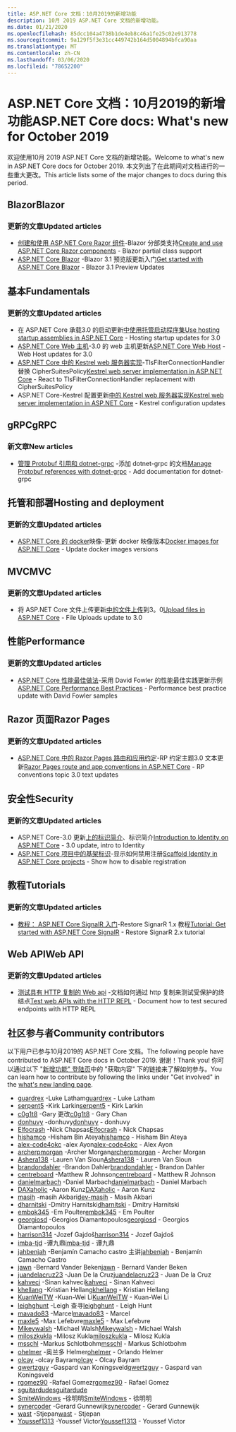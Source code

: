 ```yaml
---
title: ASP.NET Core 文档：10月2019的新增功能
description: 10月 2019 ASP.NET Core 文档的新增功能。
ms.date: 01/21/2020
ms.openlocfilehash: 85dcc104a4738b1de4eb8c46a1fe25c02e913778
ms.sourcegitcommit: 9a129f5f3e31cc449742b164d5004894bfca90aa
ms.translationtype: MT
ms.contentlocale: zh-CN
ms.lasthandoff: 03/06/2020
ms.locfileid: "78652200"
---
```

# <a name="aspnet-core-docs-whats-new-for-october-2019"></a><span data-ttu-id="cb9c9-103">ASP.NET Core 文档：10月2019的新增功能</span><span class="sxs-lookup"><span data-stu-id="cb9c9-103">ASP.NET Core docs: What's new for October 2019</span></span>

<span data-ttu-id="cb9c9-104">欢迎使用10月 2019 ASP.NET Core 文档的新增功能。</span><span class="sxs-lookup"><span data-stu-id="cb9c9-104">Welcome to what's new in ASP.NET Core docs for October 2019.</span></span> <span data-ttu-id="cb9c9-105">本文列出了在此期间对文档进行的一些重大更改。</span><span class="sxs-lookup"><span data-stu-id="cb9c9-105">This article lists some of the major changes to docs during this period.</span></span>

## <a name="blazor"></a><span data-ttu-id="cb9c9-106">Blazor</span><span class="sxs-lookup"><span data-stu-id="cb9c9-106">Blazor</span></span>

### <a name="updated-articles"></a><span data-ttu-id="cb9c9-107">更新的文章</span><span class="sxs-lookup"><span data-stu-id="cb9c9-107">Updated articles</span></span>

- <span data-ttu-id="cb9c9-108">[创建和使用 ASP.NET Core Razor 组件](../blazor/components.md)-Blazor 分部类支持</span><span class="sxs-lookup"><span data-stu-id="cb9c9-108">[Create and use ASP.NET Core Razor components](../blazor/components.md) - Blazor partial class support</span></span>
- <span data-ttu-id="cb9c9-109">[ASP.NET Core Blazor](../blazor/get-started.md) -Blazor 3.1 预览版更新入门</span><span class="sxs-lookup"><span data-stu-id="cb9c9-109">[Get started with ASP.NET Core Blazor](../blazor/get-started.md) - Blazor 3.1 Preview Updates</span></span>

## <a name="fundamentals"></a><span data-ttu-id="cb9c9-110">基本</span><span class="sxs-lookup"><span data-stu-id="cb9c9-110">Fundamentals</span></span>

### <a name="updated-articles"></a><span data-ttu-id="cb9c9-111">更新的文章</span><span class="sxs-lookup"><span data-stu-id="cb9c9-111">Updated articles</span></span>

- <span data-ttu-id="cb9c9-112">在 ASP.NET Core 承载3.0 的启动更新[中使用托管启动程序集](../fundamentals/host/platform-specific-configuration.md)</span><span class="sxs-lookup"><span data-stu-id="cb9c9-112">[Use hosting startup assemblies in ASP.NET Core](../fundamentals/host/platform-specific-configuration.md) - Hosting startup updates for 3.0</span></span>
- <span data-ttu-id="cb9c9-113">[ASP.NET Core Web 主机](../fundamentals/host/web-host.md)-3.0 的 web 主机更新</span><span class="sxs-lookup"><span data-stu-id="cb9c9-113">[ASP.NET Core Web Host](../fundamentals/host/web-host.md) - Web Host updates for 3.0</span></span>
- <span data-ttu-id="cb9c9-114">[ASP.NET Core 中的 Kestrel web 服务器实现](../fundamentals/servers/kestrel.md)-TlsFilterConnectionHandler 替换 CipherSuitesPolicy</span><span class="sxs-lookup"><span data-stu-id="cb9c9-114">[Kestrel web server implementation in ASP.NET Core](../fundamentals/servers/kestrel.md) - React to TlsFilterConnectionHandler replacement with CipherSuitesPolicy</span></span>
- <span data-ttu-id="cb9c9-115">ASP.NET Core-Kestrel 配置更新[中的 Kestrel web 服务器实现](../fundamentals/servers/kestrel.md)</span><span class="sxs-lookup"><span data-stu-id="cb9c9-115">[Kestrel web server implementation in ASP.NET Core](../fundamentals/servers/kestrel.md) - Kestrel configuration updates</span></span>

## <a name="grpc"></a><span data-ttu-id="cb9c9-116">gRPC</span><span class="sxs-lookup"><span data-stu-id="cb9c9-116">gRPC</span></span>

### <a name="new-articles"></a><span data-ttu-id="cb9c9-117">新文章</span><span class="sxs-lookup"><span data-stu-id="cb9c9-117">New articles</span></span>

- <span data-ttu-id="cb9c9-118">[管理 Protobuf 引用和 dotnet-grpc](../grpc/dotnet-grpc.md) -添加 dotnet-grpc 的文档</span><span class="sxs-lookup"><span data-stu-id="cb9c9-118">[Manage Protobuf references with dotnet-grpc](../grpc/dotnet-grpc.md) - Add documentation for dotnet-grpc</span></span>

## <a name="hosting-and-deployment"></a><span data-ttu-id="cb9c9-119">托管和部署</span><span class="sxs-lookup"><span data-stu-id="cb9c9-119">Hosting and deployment</span></span>

### <a name="updated-articles"></a><span data-ttu-id="cb9c9-120">更新的文章</span><span class="sxs-lookup"><span data-stu-id="cb9c9-120">Updated articles</span></span>

- <span data-ttu-id="cb9c9-121">[ASP.NET Core 的 docker](../host-and-deploy/docker/building-net-docker-images.md)映像-更新 docker 映像版本</span><span class="sxs-lookup"><span data-stu-id="cb9c9-121">[Docker images for ASP.NET Core](../host-and-deploy/docker/building-net-docker-images.md) - Update docker images versions</span></span>

## <a name="mvc"></a><span data-ttu-id="cb9c9-122">MVC</span><span class="sxs-lookup"><span data-stu-id="cb9c9-122">MVC</span></span>

### <a name="updated-articles"></a><span data-ttu-id="cb9c9-123">更新的文章</span><span class="sxs-lookup"><span data-stu-id="cb9c9-123">Updated articles</span></span>

- <span data-ttu-id="cb9c9-124">将 ASP.NET Core 文件上传更新[中的文件上传](../mvc/models/file-uploads.md)到3。0</span><span class="sxs-lookup"><span data-stu-id="cb9c9-124">[Upload files in ASP.NET Core](../mvc/models/file-uploads.md) - File Uploads update to 3.0</span></span>

## <a name="performance"></a><span data-ttu-id="cb9c9-125">性能</span><span class="sxs-lookup"><span data-stu-id="cb9c9-125">Performance</span></span>

### <a name="updated-articles"></a><span data-ttu-id="cb9c9-126">更新的文章</span><span class="sxs-lookup"><span data-stu-id="cb9c9-126">Updated articles</span></span>

- <span data-ttu-id="cb9c9-127">[ASP.NET Core 性能最佳做法](../performance/performance-best-practices.md)-采用 David Fowler 的性能最佳实践更新示例</span><span class="sxs-lookup"><span data-stu-id="cb9c9-127">[ASP.NET Core Performance Best Practices](../performance/performance-best-practices.md) - Performance best practice update with David Fowler samples</span></span>

## <a name="razor-pages"></a><span data-ttu-id="cb9c9-128">Razor 页面</span><span class="sxs-lookup"><span data-stu-id="cb9c9-128">Razor Pages</span></span>

### <a name="updated-articles"></a><span data-ttu-id="cb9c9-129">更新的文章</span><span class="sxs-lookup"><span data-stu-id="cb9c9-129">Updated articles</span></span>

- <span data-ttu-id="cb9c9-130">[ASP.NET Core 中的 Razor Pages 路由和应用约定](../razor-pages/razor-pages-conventions.md)-RP 约定主题3.0 文本更新</span><span class="sxs-lookup"><span data-stu-id="cb9c9-130">[Razor Pages route and app conventions in ASP.NET Core](../razor-pages/razor-pages-conventions.md) - RP conventions topic 3.0 text updates</span></span>

## <a name="security"></a><span data-ttu-id="cb9c9-131">安全性</span><span class="sxs-lookup"><span data-stu-id="cb9c9-131">Security</span></span>

### <a name="updated-articles"></a><span data-ttu-id="cb9c9-132">更新的文章</span><span class="sxs-lookup"><span data-stu-id="cb9c9-132">Updated articles</span></span>

- <span data-ttu-id="cb9c9-133">ASP.NET Core-3.0 更新[上的标识简介](../security/authentication/identity.md)、标识简介</span><span class="sxs-lookup"><span data-stu-id="cb9c9-133">[Introduction to Identity on ASP.NET Core](../security/authentication/identity.md) - 3.0 update, intro to Identity</span></span>
- <span data-ttu-id="cb9c9-134">[ASP.NET Core 项目中的基架标识](../security/authentication/scaffold-identity.md)-显示如何禁用注册</span><span class="sxs-lookup"><span data-stu-id="cb9c9-134">[Scaffold Identity in ASP.NET Core projects](../security/authentication/scaffold-identity.md) - Show how to disable registration</span></span>

## <a name="tutorials"></a><span data-ttu-id="cb9c9-135">教程</span><span class="sxs-lookup"><span data-stu-id="cb9c9-135">Tutorials</span></span>

### <a name="updated-articles"></a><span data-ttu-id="cb9c9-136">更新的文章</span><span class="sxs-lookup"><span data-stu-id="cb9c9-136">Updated articles</span></span>

- <span data-ttu-id="cb9c9-137">[教程： ASP.NET Core SignalR 入门](../tutorials/signalr.md)-Restore SignarR 1.x 教程</span><span class="sxs-lookup"><span data-stu-id="cb9c9-137">[Tutorial: Get started with ASP.NET Core SignalR](../tutorials/signalr.md) - Restore SignarR 2.x tutorial</span></span>

## <a name="web-api"></a><span data-ttu-id="cb9c9-138">Web API</span><span class="sxs-lookup"><span data-stu-id="cb9c9-138">Web API</span></span>

### <a name="updated-articles"></a><span data-ttu-id="cb9c9-139">更新的文章</span><span class="sxs-lookup"><span data-stu-id="cb9c9-139">Updated articles</span></span>

- <span data-ttu-id="cb9c9-140">[测试具有 HTTP 复制的 Web api](../web-api/http-repl.md) -文档如何通过 http 复制来测试受保护的终结点</span><span class="sxs-lookup"><span data-stu-id="cb9c9-140">[Test web APIs with the HTTP REPL](../web-api/http-repl.md) - Document how to test secured endpoints with HTTP REPL</span></span>

## <a name="community-contributors"></a><span data-ttu-id="cb9c9-141">社区参与者</span><span class="sxs-lookup"><span data-stu-id="cb9c9-141">Community contributors</span></span>

<span data-ttu-id="cb9c9-142">以下用户已参与10月2019的 ASP.NET Core 文档。</span><span class="sxs-lookup"><span data-stu-id="cb9c9-142">The following people have contributed to ASP.NET Core docs in October 2019.</span></span> <span data-ttu-id="cb9c9-143">谢谢！</span><span class="sxs-lookup"><span data-stu-id="cb9c9-143">Thank you!</span></span> <span data-ttu-id="cb9c9-144">你可以通过以下 "[新增功能" 登陆页](index.yml)中的 "获取内容" 下的链接来了解如何参与。</span><span class="sxs-lookup"><span data-stu-id="cb9c9-144">You can learn how to contribute by following the links under "Get involved" in the [what's new landing page](index.yml).</span></span>

- <span data-ttu-id="cb9c9-145">[guardrex](https://github.com/guardrex) -Luke Latham</span><span class="sxs-lookup"><span data-stu-id="cb9c9-145">[guardrex](https://github.com/guardrex) - Luke Latham</span></span>
- <span data-ttu-id="cb9c9-146">[serpent5](https://github.com/serpent5) -Kirk Larkin</span><span class="sxs-lookup"><span data-stu-id="cb9c9-146">[serpent5](https://github.com/serpent5) - Kirk Larkin</span></span>
- <span data-ttu-id="cb9c9-147">[c0g1t8](https://github.com/c0g1t8) -Gary 更改</span><span class="sxs-lookup"><span data-stu-id="cb9c9-147">[c0g1t8](https://github.com/c0g1t8) - Gary Chan</span></span>
- <span data-ttu-id="cb9c9-148">[donhuvy](https://github.com/donhuvy) -donhuvy</span><span class="sxs-lookup"><span data-stu-id="cb9c9-148">[donhuvy](https://github.com/donhuvy) - donhuvy</span></span>
- <span data-ttu-id="cb9c9-149">[Elfocrash](https://github.com/Elfocrash) -Nick Chapsas</span><span class="sxs-lookup"><span data-stu-id="cb9c9-149">[Elfocrash](https://github.com/Elfocrash) - Nick Chapsas</span></span>
- <span data-ttu-id="cb9c9-150">[hishamco](https://github.com/hishamco) -Hisham Bin Ateya</span><span class="sxs-lookup"><span data-stu-id="cb9c9-150">[hishamco](https://github.com/hishamco) - Hisham Bin Ateya</span></span>
- <span data-ttu-id="cb9c9-151">[alex-code4okc](https://github.com/alex-code4okc) -alex Ayon</span><span class="sxs-lookup"><span data-stu-id="cb9c9-151">[alex-code4okc](https://github.com/alex-code4okc) - Alex Ayon</span></span>
- <span data-ttu-id="cb9c9-152">[archerpmorgan](https://github.com/archerpmorgan) -Archer Morgan</span><span class="sxs-lookup"><span data-stu-id="cb9c9-152">[archerpmorgan](https://github.com/archerpmorgan) - Archer Morgan</span></span>
- <span data-ttu-id="cb9c9-153">[Ashera138](https://github.com/Ashera138) -Lauren Van Sloun</span><span class="sxs-lookup"><span data-stu-id="cb9c9-153">[Ashera138](https://github.com/Ashera138) - Lauren Van Sloun</span></span>
- <span data-ttu-id="cb9c9-154">[brandondahler](https://github.com/brandondahler) -Brandon Dahler</span><span class="sxs-lookup"><span data-stu-id="cb9c9-154">[brandondahler](https://github.com/brandondahler) - Brandon Dahler</span></span>
- <span data-ttu-id="cb9c9-155">[centreboard](https://github.com/centreboard) -Matthew R Johnson</span><span class="sxs-lookup"><span data-stu-id="cb9c9-155">[centreboard](https://github.com/centreboard) - Matthew R Johnson</span></span>
- <span data-ttu-id="cb9c9-156">[danielmarbach](https://github.com/danielmarbach) -Daniel Marbach</span><span class="sxs-lookup"><span data-stu-id="cb9c9-156">[danielmarbach](https://github.com/danielmarbach) - Daniel Marbach</span></span>
- <span data-ttu-id="cb9c9-157">[DAXaholic](https://github.com/DAXaholic) -Aaron Kunz</span><span class="sxs-lookup"><span data-stu-id="cb9c9-157">[DAXaholic](https://github.com/DAXaholic) - Aaron Kunz</span></span>
- <span data-ttu-id="cb9c9-158">[masih](https://github.com/dev-masih) -masih Akbari</span><span class="sxs-lookup"><span data-stu-id="cb9c9-158">[dev-masih](https://github.com/dev-masih) - Masih Akbari</span></span>
- <span data-ttu-id="cb9c9-159">[dharnitski](https://github.com/dharnitski) -Dmitry Harnitski</span><span class="sxs-lookup"><span data-stu-id="cb9c9-159">[dharnitski](https://github.com/dharnitski) - Dmitry Harnitski</span></span>
- <span data-ttu-id="cb9c9-160">[embok345](https://github.com/embok345) -Em Poulter</span><span class="sxs-lookup"><span data-stu-id="cb9c9-160">[embok345](https://github.com/embok345) - Em Poulter</span></span>
- <span data-ttu-id="cb9c9-161">[georgiosd](https://github.com/georgiosd) -Georgios Diamantopoulos</span><span class="sxs-lookup"><span data-stu-id="cb9c9-161">[georgiosd](https://github.com/georgiosd) - Georgios Diamantopoulos</span></span>
- <span data-ttu-id="cb9c9-162">[harrison314](https://github.com/harrison314) -Jozef Gajdoš</span><span class="sxs-lookup"><span data-stu-id="cb9c9-162">[harrison314](https://github.com/harrison314) - Jozef Gajdoš</span></span>
- <span data-ttu-id="cb9c9-163">[imba-tjd](https://github.com/imba-tjd) -谭九鼎</span><span class="sxs-lookup"><span data-stu-id="cb9c9-163">[imba-tjd](https://github.com/imba-tjd) - 谭九鼎</span></span>
- <span data-ttu-id="cb9c9-164">[jahbenjah](https://github.com/jahbenjah) -Benjamín Camacho castro 主讲</span><span class="sxs-lookup"><span data-stu-id="cb9c9-164">[jahbenjah](https://github.com/jahbenjah) - Benjamín Camacho Castro</span></span>
- <span data-ttu-id="cb9c9-165">[jawn](https://github.com/jawn) -Bernard Vander Beken</span><span class="sxs-lookup"><span data-stu-id="cb9c9-165">[jawn](https://github.com/jawn) - Bernard Vander Beken</span></span>
- <span data-ttu-id="cb9c9-166">[juandelacruz23](https://github.com/juandelacruz23) -Juan De la Cruz</span><span class="sxs-lookup"><span data-stu-id="cb9c9-166">[juandelacruz23](https://github.com/juandelacruz23) - Juan De la Cruz</span></span>
- <span data-ttu-id="cb9c9-167">[kahveci](https://github.com/kahveci) -Sinan kahveci</span><span class="sxs-lookup"><span data-stu-id="cb9c9-167">[kahveci](https://github.com/kahveci) - Sinan Kahveci</span></span>
- <span data-ttu-id="cb9c9-168">[khellang](https://github.com/khellang) -Kristian Hellang</span><span class="sxs-lookup"><span data-stu-id="cb9c9-168">[khellang](https://github.com/khellang) - Kristian Hellang</span></span>
- <span data-ttu-id="cb9c9-169">[KuanWeiTW](https://github.com/KuanWeiTW) -Kuan-Wei Li</span><span class="sxs-lookup"><span data-stu-id="cb9c9-169">[KuanWeiTW](https://github.com/KuanWeiTW) - Kuan-Wei Li</span></span>
- <span data-ttu-id="cb9c9-170">[leighghunt](https://github.com/leighghunt) -Leigh 查寻</span><span class="sxs-lookup"><span data-stu-id="cb9c9-170">[leighghunt](https://github.com/leighghunt) - Leigh Hunt</span></span>
- <span data-ttu-id="cb9c9-171">[mavado83](https://github.com/mavado83) -Marcel</span><span class="sxs-lookup"><span data-stu-id="cb9c9-171">[mavado83](https://github.com/mavado83) - Marcel</span></span>
- <span data-ttu-id="cb9c9-172">[maxle5](https://github.com/maxle5) -Max Lefebvre</span><span class="sxs-lookup"><span data-stu-id="cb9c9-172">[maxle5](https://github.com/maxle5) - Max Lefebvre</span></span>
- <span data-ttu-id="cb9c9-173">[Mikeywalsh](https://github.com/Mikeywalsh) -Michael Walsh</span><span class="sxs-lookup"><span data-stu-id="cb9c9-173">[Mikeywalsh](https://github.com/Mikeywalsh) - Michael Walsh</span></span>
- <span data-ttu-id="cb9c9-174">[miloszkukla](https://github.com/miloszkukla) -Milosz Kukla</span><span class="sxs-lookup"><span data-stu-id="cb9c9-174">[miloszkukla](https://github.com/miloszkukla) - Milosz Kukla</span></span>
- <span data-ttu-id="cb9c9-175">[msschl](https://github.com/msschl) -Markus Schlotbohm</span><span class="sxs-lookup"><span data-stu-id="cb9c9-175">[msschl](https://github.com/msschl) - Markus Schlotbohm</span></span>
- <span data-ttu-id="cb9c9-176">[ohelmer](https://github.com/ohelmer) -奥兰多 Helmer</span><span class="sxs-lookup"><span data-stu-id="cb9c9-176">[ohelmer](https://github.com/ohelmer) - Orlando Helmer</span></span>
- <span data-ttu-id="cb9c9-177">[olcay](https://github.com/olcay) -olcay Bayram</span><span class="sxs-lookup"><span data-stu-id="cb9c9-177">[olcay](https://github.com/olcay) - Olcay Bayram</span></span>
- <span data-ttu-id="cb9c9-178">[qwertzguy](https://github.com/qwertzguy) -Gaspard van Koningsveld</span><span class="sxs-lookup"><span data-stu-id="cb9c9-178">[qwertzguy](https://github.com/qwertzguy) - Gaspard van Koningsveld</span></span>
- <span data-ttu-id="cb9c9-179">[rgomez90](https://github.com/rgomez90) -Rafael Gomez</span><span class="sxs-lookup"><span data-stu-id="cb9c9-179">[rgomez90](https://github.com/rgomez90) - Rafael Gomez</span></span>
- [<span data-ttu-id="cb9c9-180">sguitardude</span><span class="sxs-lookup"><span data-stu-id="cb9c9-180">sguitardude</span></span>](https://github.com/sguitardude) 
- <span data-ttu-id="cb9c9-181">[SmiteWindows](https://github.com/SmiteWindows) -徐明明</span><span class="sxs-lookup"><span data-stu-id="cb9c9-181">[SmiteWindows](https://github.com/SmiteWindows) - 徐明明</span></span>
- <span data-ttu-id="cb9c9-182">[synercoder](https://github.com/synercoder) -Gerard Gunnewijk</span><span class="sxs-lookup"><span data-stu-id="cb9c9-182">[synercoder](https://github.com/synercoder) - Gerard Gunnewijk</span></span>
- <span data-ttu-id="cb9c9-183">[wast](https://github.com/wast) -Stjepan</span><span class="sxs-lookup"><span data-stu-id="cb9c9-183">[wast](https://github.com/wast) - Stjepan</span></span>
- <span data-ttu-id="cb9c9-184">[Youssef1313](https://github.com/Youssef1313) -Youssef Victor</span><span class="sxs-lookup"><span data-stu-id="cb9c9-184">[Youssef1313](https://github.com/Youssef1313) - Youssef Victor</span></span>
